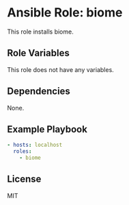 # Ansible Role: biome

This role installs biome.

## Role Variables

This role does not have any variables.

## Dependencies

None.

## Example Playbook

```yaml
- hosts: localhost
  roles:
    - biome
```

## License

MIT
